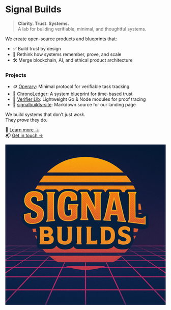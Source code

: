 # Signal Builds

> **Clarity. Trust. Systems.**  
A lab for building verifiable, minimal, and thoughtful systems.

We create open-source products and blueprints that:
- ✅ Build trust by design
- 🧠 Rethink how systems remember, prove, and scale
- 🛠 Merge blockchain, AI, and ethical product architecture

### Projects
- 🪙 [Operary](https://github.com/signalbuilds/operary): Minimal protocol for verifiable task tracking  
- 🧭 [ChronoLedger](https://github.com/signalbuilds/chronoledger-blueprint): A system blueprint for time-based trust  
- 🔗 [Verifier Lib](https://github.com/signalbuilds/signal-verifier-lib): Lightweight Go & Node modules for proof tracing  
- 📘 [signalbuilds-site](https://github.com/signalbuilds/signalbuilds-site): Markdown source for our landing page  

We build systems that don’t just *work*.  
They *prove* they do.

🔗 [Learn more →](https://systemsignal.dev/signalbuilds)  
📬 [Get in touch →](mailto:karthik@systemsignal.dev)


![Cover Image](./cover.png)
